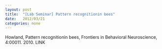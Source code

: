 ```yaml
---
layout: post
title:  "[Lab Seminar] Pattern recognitionin bees"
date:   2012/03/21
categories: none
---
```




Howland, Pattern recognitionin bees, Frontiers in Behavioral Neuroscience, 4:00011. 2010. LINK







 

